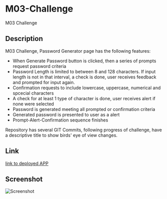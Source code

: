 # M03-Challenge
 M03 Challenge

## Description

M03 Challenge, Password Generator page has the following features:
* When Generate Password button is clicked, then a series of prompts request password criteria
* Password Length is limited to between 8 and 128 characters. If input length is not in that interval, a check is done, user receives feedback and prompted for input again.
* Confirmation requests to include lowercase, uppercase, numerical and spcecial characters
* A check for at least 1 type of character is done, user receives alert if none were selected
* Password is generated meeting all prompted or confirmation criteria
* Generated password is presented to user as a alert
* Prompt-Alert-Confirmation sequence finishes

Repository has several GIT Commits, following progress of challenge, have a descriptive title to show birds' eye of view changes.
    
## Link

[link to deployed APP](https://trevtal.github.io/M03-Challenge/)

## Screenshot

![Screenshot](https://github.com/TREVTAL/M02-Challenge/blob/main/assets/03-javascript-homework-demo.png?raw=true)
